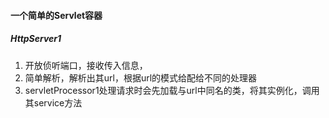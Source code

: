 #### 一个简单的Servlet容器
##### HttpServer1
1. 开放侦听端口，接收传入信息，
2. 简单解析，解析出其url，根据url的模式给配给不同的处理器
3. servletProcessor1处理请求时会先加载与url中同名的类，将其实例化，调用其service方法